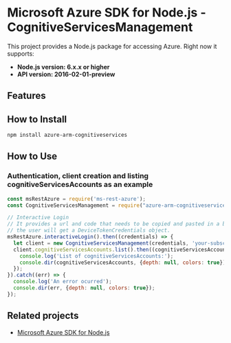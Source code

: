 # Microsoft Azure SDK for Node.js - CognitiveServicesManagement

This project provides a Node.js package for accessing Azure. Right now it supports:
- **Node.js version: 6.x.x or higher**
- **API version: 2016-02-01-preview**

## Features


## How to Install

```bash
npm install azure-arm-cognitiveservices
```

## How to Use

### Authentication, client creation and listing cognitiveServicesAccounts as an example

 ```javascript
 const msRestAzure = require('ms-rest-azure');
 const CognitiveServicesManagement = require("azure-arm-cognitiveservices");
 
 // Interactive Login
 // It provides a url and code that needs to be copied and pasted in a browser and authenticated over there. If successful, 
 // the user will get a DeviceTokenCredentials object.
 msRestAzure.interactiveLogin().then((credentials) => {
   let client = new CognitiveServicesManagement(credentials, 'your-subscription-id');
   client.cognitiveServicesAccounts.list().then((cognitiveServicesAccounts) => {
     console.log('List of cognitiveServicesAccounts:');
     console.dir(cognitiveServicesAccounts, {depth: null, colors: true});
   });
 }).catch((err) => {
   console.log('An error ocurred');
   console.dir(err, {depth: null, colors: true});
 });
```

## Related projects

- [Microsoft Azure SDK for Node.js](https://github.com/Azure/azure-sdk-for-node)
